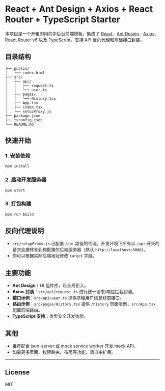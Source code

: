 # React + Ant Design + Axios + React Router + TypeScript Starter

本项目是一个开箱即用的中后台前端模板，集成了 [React](https://react.dev/)、[Ant Design](https://ant.design/)、[Axios](https://axios-http.com/)、[React Router v6](https://reactrouter.com/) 以及 TypeScript，支持 API 反向代理和基础接口封装。

## 目录结构

```
├── public/
│   └── index.html
├── src/
│   ├── api/
│   │   ├── request.ts
│   │   └── user.ts
│   ├── pages/
│   │   └── History.tsx
│   ├── App.tsx
│   ├── index.tsx
│   └── setupProxy.js
├── package.json
├── tsconfig.json
└── README.md
```

## 快速开始

### 1. 安装依赖

```bash
npm install
```

### 2. 启动开发服务器

```bash
npm start
```

### 3. 打包构建

```bash
npm run build
```

## 反向代理说明

- `src/setupProxy.js` 已配置 `/api` 路径的代理，开发环境下所有以 `/api` 开头的请求会被转发到你配置的后端服务器（默认 `http://localhost:5000`）。
- 你可以根据实际后端地址修改 `target` 字段。

## 主要功能

- **Ant Design**：UI 组件库，已全局引入。
- **Axios 封装**：`src/api/request.ts` 进行统一请求/响应拦截封装。
- **接口示例**：`src/api/user.ts` 提供基础用户信息获取接口。
- **路由示例**：`src/pages/History.tsx` 提供 `/history` 页面示例，`src/App.tsx` 配置前端路由。
- **TypeScript 支持**：类型安全开发体验。

## 其他

- 推荐配合 [json-server](https://github.com/typicode/json-server) 或 [mock service worker](https://mswjs.io/) 开发 mock API。
- 如需更多页面、权限路由、布局等功能，请自由扩展。

---

## License

MIT